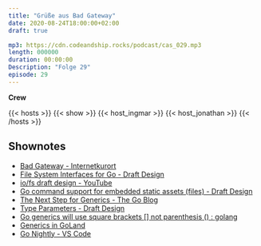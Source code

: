 ```yaml
---
title: "Grüße aus Bad Gateway"
date: 2020-08-24T18:00:00+02:00
draft: true

mp3: https://cdn.codeandship.rocks/podcast/cas_029.mp3
length: 000000
duration: 00:00:00
Description: "Folge 29"
episode: 29
---
```


**Crew**

{{< hosts >}}
    {{< show >}}
    {{< host_ingmar >}}
    {{< host_jonathan >}}
{{< /hosts >}}

## Shownotes

- [Bad Gateway - Internetkurort](https://twitter.com/theochemiker/status/1295411658966339586?s=20)
- [File System Interfaces for Go - Draft Design](https://go.googlesource.com/proposal/+/master/design/draft-iofs.md)
- [io/fs draft design - YouTube](https://www.youtube.com/watch?v=yx7lmuwUNv8)
- [Go command support for embedded static assets (files) - Draft Design](https://go.googlesource.com/proposal/+/master/design/draft-embed.md)
- [The Next Step for Generics - The Go Blog](https://blog.golang.org/generics-next-step)
- [Type Parameters - Draft Design](https://go.googlesource.com/proposal/+/refs/heads/master/design/go2draft-type-parameters.md)
- [Go generics will use square brackets [] not parenthesis () : golang](https://www.reddit.com/r/golang/comments/hrce8e/go_generics_will_use_square_brackets_not/)
- [Generics in GoLand](https://www.jetbrains.com/help/go/how-to-use-type-parameters-for-generic-programming.html)
- [Go Nightly - VS Code](https://marketplace.visualstudio.com/items?itemName=golang.go-nightly)